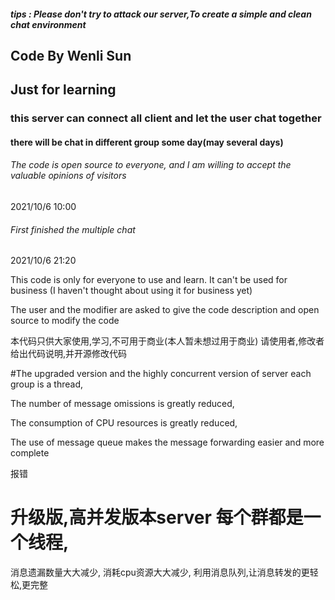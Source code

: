 ##### tips : Please don't try to attack our server,To create a simple and clean chat environment

## Code By Wenli Sun

## Just for learning

### this server can connect all client and let the user chat together

#### there will be chat in different group some day(may several days)

###### The code is open source to everyone, and I am willing to accept the valuable opinions of visitors
2021/10/6 10:00

###### First finished the multiple chat 

2021/10/6 21:20







This code is only for everyone to use and learn. It can't be used for business (I haven't thought about using it for business yet)

The user and the modifier are asked to give the code description and open source to modify the code




本代码只供大家使用,学习,不可用于商业(本人暂未想过用于商业)
请使用者,修改者给出代码说明,并开源修改代码


#The upgraded version and the highly concurrent version of server each group is a thread,

The number of message omissions is greatly reduced,

The consumption of CPU resources is greatly reduced,

The use of message queue makes the message forwarding easier and more complete

  报错


# 升级版,高并发版本server 每个群都是一个线程,
消息遗漏数量大大减少,
消耗cpu资源大大减少,
利用消息队列,让消息转发的更轻松,更完整